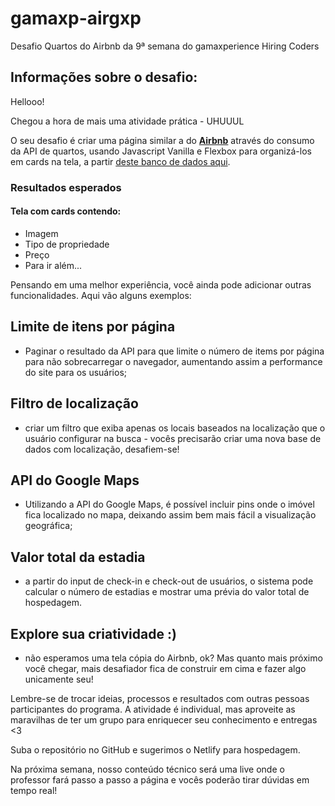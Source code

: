 # gamaxp-airgxp
Desafio Quartos do Airbnb da 9ª semana do gamaxperience Hiring Coders

## Informações sobre o desafio:

Hellooo!

Chegou a hora de mais uma atividade prática - UHUUUL   

O seu desafio é criar uma página similar a do **[Airbnb](https://www.airbnb.com.br/)** através do consumo da API de quartos, usando Javascript Vanilla e Flexbox para organizá-los em cards na tela, a partir [deste banco de dados aqui](https://api.sheety.co/30b6e400-9023-4a15-8e6c-16aa4e3b1e72).

### Resultados esperados
#### Tela com cards contendo:

 - Imagem
 - Tipo de propriedade
 - Preço
 - Para ir além...

Pensando em uma melhor experiência, você ainda pode adicionar outras funcionalidades. Aqui vão alguns exemplos:

## Limite de itens por página 
- Paginar o resultado da API para que limite o número de items por página para não sobrecarregar o navegador, aumentando assim a performance do site para os usuários;
## Filtro de localização 
- criar um filtro que exiba apenas os locais baseados na localização que o usuário configurar na busca - vocês precisarão criar uma nova base de dados com localização, desafiem-se!
## API do Google Maps 
- Utilizando a API do Google Maps, é possível incluir pins onde o imóvel fica localizado no mapa, deixando assim bem mais fácil a visualização geográfica;
## Valor total da estadia 
- a partir do input de check-in e check-out de usuários, o sistema pode calcular o número de estadias e mostrar uma prévia do valor total de hospedagem.
## Explore sua criatividade :) 
- não esperamos uma tela cópia do Airbnb, ok? Mas quanto mais próximo você chegar, mais desafiador fica de construir em cima e fazer algo unicamente seu!

Lembre-se de trocar ideias, processos e resultados com outras pessoas participantes do programa.
A atividade é individual, mas aproveite as maravilhas de ter um grupo para enriquecer seu conhecimento e entregas <3

Suba o repositório no GitHub e sugerimos o Netlify para hospedagem.

Na próxima semana, nosso conteúdo técnico será uma live onde o professor fará passo a passo a página e vocês poderão tirar dúvidas em tempo real!
